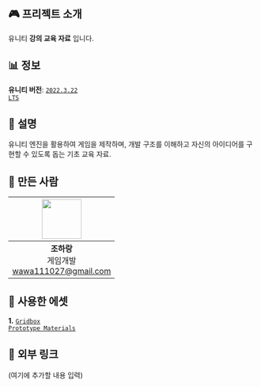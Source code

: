 ## 🎮 프리젝트 소개  
유니티 **강의 교육 자료** 입니다.

## 📊 정보  
**유니티 버전**: [<code>2022.3.22 LTS</code>](https://unity.com/kr/releases/editor/whats-new/2022.3.22)

## 🍳 설명  
유니티 엔진을 활용하여 게임을 제작하며, 개발 구조를 이해하고 자신의 아이디어를 구현할 수 있도록 돕는 기초 교육 자료.

## 💬 만든 사람
| <img src="https://cdn2.ppomppu.co.kr/zboard/data3/2022/0509/m_20220509173224_d9N4ZGtBVR.jpeg" width="80"> |
|:---:|
| **조하랑** <br> 게임개발 <br> wawa111027@gmail.com |

## 🔧 사용한 에셋  
**1.** [<code>Gridbox Prototype Materials</code>](https://assetstore.unity.com/packages/2d/textures-materials/gridbox-prototype-materials-129127)

## 🔗 외부 링크
(여기에 추가할 내용 입력)
